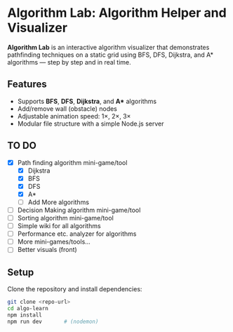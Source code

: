 # Algorithm Lab: Algorithm Helper and Visualizer

**Algorithm Lab** is an interactive algorithm visualizer that demonstrates pathfinding techniques on a static grid using BFS, DFS, Dijkstra, and A* algorithms — step by step and in real time.

## Features

- Supports **BFS**, **DFS**, **Dijkstra**, and **A\*** algorithms  
- Add/remove wall (obstacle) nodes  
- Adjustable animation speed: 1×, 2×, 3×  
- Modular file structure with a simple Node.js server

## TO DO

- [X] Path finding algorithm mini-game/tool
  - [X] Dijkstra
  - [X] BFS
  - [X] DFS
  - [X] A*
  - [ ] Add More algorithms
- [ ] Decision Making algorithm mini-game/tool
- [ ] Sorting algorithm mini-game/tool
- [ ] Simple wiki for all algorithms
- [ ] Performance etc. analyzer for algorithms
- [ ] More mini-games/tools...
- [ ] Better visuals (front)

## Setup

Clone the repository and install dependencies:

```bash
git clone <repo-url>
cd algo-learn
npm install
npm run dev       # (nodemon)
